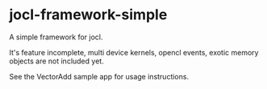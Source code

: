 # jocl-framework-simple
A simple framework for jocl.

It's feature incomplete, multi device kernels, opencl events, exotic memory objects are not included yet.

See the VectorAdd sample app for usage instructions.
